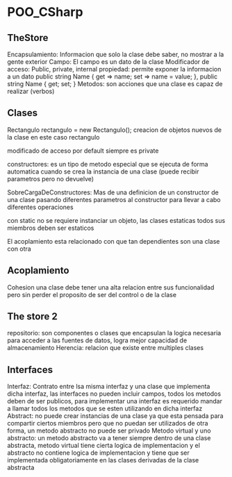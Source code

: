 # POO_CSharp

## TheStore

Encapsulamiento: Informacion que solo la clase debe saber, no mostrar a la gente exterior
Campo: El campo es un dato de la clase
Modificador de acceso: Public, private, internal
propiedad: permite exponer la informacion a un dato public string Name { get => name; set => name = value; }, public string Name { get; set; }
Metodos: son acciones que una clase es capaz de realizar (verbos)


## Clases

Rectangulo rectangulo = new Rectangulo();
creacion de objetos nuevos de la clase en este caso rectangulo

modificado de acceso por default siempre es private

constructores: es un tipo de metodo especial que se ejecuta de forma automatica cuando se crea la instancia de una clase (puede recibir parametros pero no devuelve)

SobreCargaDeConstructores: Mas de una definicion de un constructor de una clase pasando diferentes parametros al constructor para llevar a cabo diferentes operaciones

con static no se requiere instanciar un objeto, las clases estaticas todos sus miembros deben ser estaticos 

El acoplamiento esta relacionado con que tan dependientes son una clase con otra

## Acoplamiento

Cohesion una clase debe tener una alta relacion entre sus funcionalidad pero sin perder el proposito de ser del control o de la clase 
## The store 2

repositorio: son componentes o clases que encapsulan la logica necesaria para acceder a las fuentes de datos, logra mejor capacidad de almacenamiento
Herencia: relacion que existe entre multiples clases 

## Interfaces

Interfaz: Contrato entre lsa misma interfaz y una clase que implementa dicha interfaz, las interfaces no pueden incluir campos, todos los metodos deben de ser publicos, para implementar una interfaz es requerido mandar a llamar todos los metodos que se esten utilizando en dicha interfaz
Abstract: no puede crear instancias de una clase ya que esta pensada para compartir ciertos miembros pero que no puedan ser utilizados de otra forma, un metodo abstracto no puede ser privado
Metodo virtual y uno abstracto: un metodo abstracto va a tener siempre dentro de una clase abstracta, metodo virtual tiene cierta logica de implementacion y el abstracto no contiene logica de implementacion y tiene que ser implementada obligatoriamente en las clases derivadas de la clase abstracta
